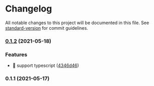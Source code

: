 # Changelog

All notable changes to this project will be documented in this file. See [standard-version](https://github.com/conventional-changelog/standard-version) for commit guidelines.

### [0.1.2](https://github.com/shippokun/try-nextjs/compare/v0.1.1...v0.1.2) (2021-05-18)


### Features

* 🎸 support typescript ([4346d46](https://github.com/shippokun/try-nextjs/commit/4346d46e2215ad94cb26506850e8165d6571d1d3))

### 0.1.1 (2021-05-17)
